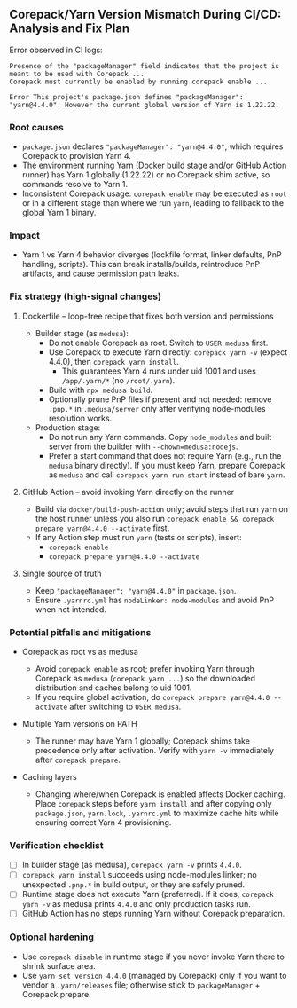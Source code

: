 ## Corepack/Yarn Version Mismatch During CI/CD: Analysis and Fix Plan

Error observed in CI logs:

```
Presence of the "packageManager" field indicates that the project is meant to be used with Corepack ...
Corepack must currently be enabled by running corepack enable ...

Error This project's package.json defines "packageManager": "yarn@4.4.0". However the current global version of Yarn is 1.22.22.
```

### Root causes

- `package.json` declares `"packageManager": "yarn@4.4.0"`, which requires Corepack to provision Yarn 4.
- The environment running Yarn (Docker build stage and/or GitHub Action runner) has Yarn 1 globally (1.22.22) or no Corepack shim active, so commands resolve to Yarn 1.
- Inconsistent Corepack usage: `corepack enable` may be executed as `root` or in a different stage than where we run `yarn`, leading to fallback to the global Yarn 1 binary.

### Impact

- Yarn 1 vs Yarn 4 behavior diverges (lockfile format, linker defaults, PnP handling, scripts). This can break installs/builds, reintroduce PnP artifacts, and cause permission path leaks.

### Fix strategy (high-signal changes)

1) Dockerfile – loop-free recipe that fixes both version and permissions
   - Builder stage (as `medusa`):
     - Do not enable Corepack as root. Switch to `USER medusa` first.
     - Use Corepack to execute Yarn directly: `corepack yarn -v` (expect 4.4.0), then `corepack yarn install`.
       - This guarantees Yarn 4 runs under uid 1001 and uses `/app/.yarn/*` (no `/root/.yarn`).
     - Build with `npx medusa build`.
     - Optionally prune PnP files if present and not needed: remove `.pnp.*` in `.medusa/server` only after verifying node-modules resolution works.
   - Production stage:
     - Do not run any Yarn commands. Copy `node_modules` and built server from the builder with `--chown=medusa:nodejs`.
     - Prefer a start command that does not require Yarn (e.g., run the `medusa` binary directly). If you must keep Yarn, prepare Corepack as `medusa` and call `corepack yarn run start` instead of bare `yarn`.

2) GitHub Action – avoid invoking Yarn directly on the runner
   - Build via `docker/build-push-action` only; avoid steps that run `yarn` on the host runner unless you also run `corepack enable && corepack prepare yarn@4.4.0 --activate` first.
   - If any Action step must run `yarn` (tests or scripts), insert:
     - `corepack enable`
     - `corepack prepare yarn@4.4.0 --activate`

3) Single source of truth
   - Keep `"packageManager": "yarn@4.4.0"` in `package.json`.
   - Ensure `.yarnrc.yml` has `nodeLinker: node-modules` and avoid PnP when not intended.

### Potential pitfalls and mitigations

- Corepack as root vs as medusa
  - Avoid `corepack enable` as root; prefer invoking Yarn through Corepack as `medusa` (`corepack yarn ...`) so the downloaded distribution and caches belong to uid 1001.
  - If you require global activation, do `corepack prepare yarn@4.4.0 --activate` after switching to `USER medusa`.

- Multiple Yarn versions on PATH
  - The runner may have Yarn 1 globally; Corepack shims take precedence only after activation. Verify with `yarn -v` immediately after `corepack prepare`.

- Caching layers
  - Changing where/when Corepack is enabled affects Docker caching. Place `corepack` steps before `yarn install` and after copying only `package.json`, `yarn.lock`, `.yarnrc.yml` to maximize cache hits while ensuring correct Yarn 4 provisioning.

### Verification checklist

- [ ] In builder stage (as medusa), `corepack yarn -v` prints `4.4.0`.
- [ ] `corepack yarn install` succeeds using node-modules linker; no unexpected `.pnp.*` in build output, or they are safely pruned.
- [ ] Runtime stage does not execute Yarn (preferred). If it does, `corepack yarn -v` as medusa prints `4.4.0` and only production tasks run.
- [ ] GitHub Action has no steps running Yarn without Corepack preparation.

### Optional hardening

- Use `corepack disable` in runtime stage if you never invoke Yarn there to shrink surface area.
- Use `yarn set version 4.4.0` (managed by Corepack) only if you want to vendor a `.yarn/releases` file; otherwise stick to `packageManager` + Corepack prepare.


